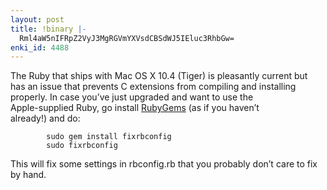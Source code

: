 ```yaml
---
layout: post
title: !binary |-
  Rml4aW5nIFRpZ2VyJ3MgRGVmYXVsdCBSdWJ5IEluc3RhbGw=
enki_id: 4488
---
```


The Ruby that ships with Mac OS X 10.4 (Tiger) is pleasantly current
but  
has an issue that prevents C extensions from compiling and installing  
properly. In case you’ve just upgraded and want to use the  
Apple-supplied Ruby, go install <a
href="http://rubygems.rubyforge.org">RubyGems</a> (as if you haven’t  
already!) and do:

            sudo gem install fixrbconfig
            sudo fixrbconfig

<p>
This will fix some settings in rbconfig.rb that you probably don’t  
care to fix by hand.

</p>

